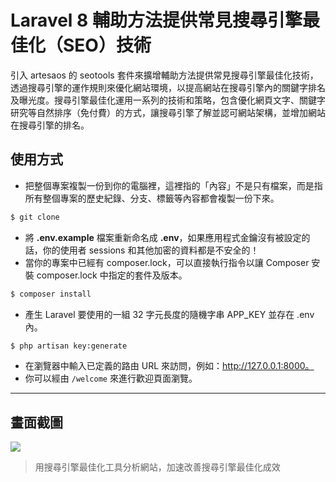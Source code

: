 # Laravel 8 輔助方法提供常見搜尋引擎最佳化（SEO）技術

引入 artesaos 的 seotools 套件來擴增輔助方法提供常見搜尋引擎最佳化技術，透過搜尋引擎的運作規則來優化網站環境，以提高網站在搜尋引擎內的關鍵字排名及曝光度。搜尋引擎最佳化運用一系列的技術和策略，包含優化網頁文字、關鍵字研究等自然排序（免付費）的方式，讓搜尋引擎了解並認可網站架構，並增加網站在搜尋引擎的排名。

## 使用方式
- 把整個專案複製一份到你的電腦裡，這裡指的「內容」不是只有檔案，而是指所有整個專案的歷史紀錄、分支、標籤等內容都會複製一份下來。
```sh
$ git clone
```
- 將 __.env.example__ 檔案重新命名成 __.env__，如果應用程式金鑰沒有被設定的話，你的使用者 sessions 和其他加密的資料都是不安全的！
- 當你的專案中已經有 composer.lock，可以直接執行指令以讓 Composer 安裝 composer.lock 中指定的套件及版本。
```sh
$ composer install
```
- 產生 Laravel 要使用的一組 32 字元長度的隨機字串 APP_KEY 並存在 .env 內。
```sh
$ php artisan key:generate
```
- 在瀏覽器中輸入已定義的路由 URL 來訪問，例如：http://127.0.0.1:8000。
- 你可以經由 `/welcome` 來進行歡迎頁面瀏覽。

----

## 畫面截圖
![](https://i.imgur.com/KOecIl3.png)
> 用搜尋引擎最佳化工具分析網站，加速改善搜尋引擎最佳化成效
